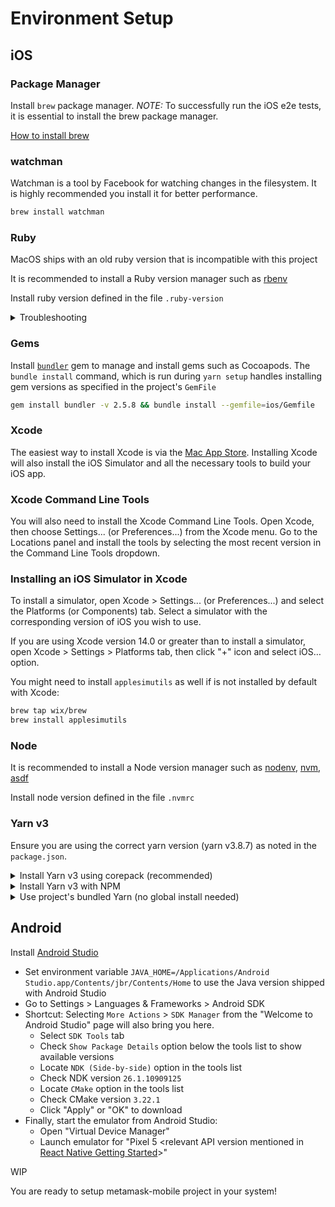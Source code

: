 # Environment Setup

## iOS

### Package Manager

Install `brew` package manager.
_NOTE:_ To successfully run the iOS e2e tests, it is essential to install the brew package manager.

[How to install brew](https://brew.sh/#install)

### watchman

Watchman is a tool by Facebook for watching changes in the filesystem. It is highly recommended you install it for better performance.

```bash
brew install watchman
```

### Ruby

MacOS ships with an old ruby version that is incompatible with this project

It is recommended to install a Ruby version manager such as [rbenv](https://github.com/rbenv/rbenv?tab=readme-ov-file#installation)

Install ruby version defined in the file `.ruby-version`

<details>
  <summary>Troubleshooting</summary>

```bash
  # Inspect that ruby is in path
  which ruby

  # Ensure you are using the correct ruby version
  ruby --version
```

</details>

### Gems

Install [`bundler`](https://bundler.io/) gem to manage and install gems such as Cocoapods. The `bundle install` command, which is run during `yarn setup` handles installing gem versions as specified in the project's `GemFile`

```bash
gem install bundler -v 2.5.8 && bundle install --gemfile=ios/Gemfile
```

### Xcode

The easiest way to install Xcode is via the [Mac App Store](https://itunes.apple.com/us/app/xcode/id497799835?mt=12). Installing Xcode will also install the iOS Simulator and all the necessary tools to build your iOS app.

### Xcode Command Line Tools

You will also need to install the Xcode Command Line Tools. Open Xcode, then choose Settings... (or Preferences...) from the Xcode menu. Go to the Locations panel and install the tools by selecting the most recent version in the Command Line Tools dropdown.

### Installing an iOS Simulator in Xcode

To install a simulator, open Xcode > Settings... (or Preferences...) and select the Platforms (or Components) tab. Select a simulator with the corresponding version of iOS you wish to use.

If you are using Xcode version 14.0 or greater than to install a simulator, open Xcode > Settings > Platforms tab, then click "+" icon and select iOS… option.

You might need to install `applesimutils` as well if is not installed by default with Xcode:

```bash
brew tap wix/brew
brew install applesimutils
```

### Node

It is recommended to install a Node version manager such as [nodenv](https://github.com/nodenv/nodenv?tab=readme-ov-file#installation), [nvm](https://github.com/nvm-sh/nvm?tab=readme-ov-file#installing-and-updating), [asdf](https://asdf-vm.com/guide/getting-started.html#_3-install-asdf)

Install node version defined in the file `.nvmrc`

### Yarn v3

Ensure you are using the correct yarn version (yarn v3.8.7) as noted in the `package.json`.

<details>
  <summary>Install Yarn v3 using corepack (recommended)</summary>

```bash
corepack enable
corepack prepare yarn@3.8.7 --activate

# check yarn version (should show 3.8.7)
yarn --version
```

</details>

<details>
  <summary>Install Yarn v3 with NPM</summary>

```bash
npm install -g yarn@3.8.7

# check yarn version (should show 3.8.7)
yarn --version
```

</details>

<details>
  <summary>Use project's bundled Yarn (no global install needed)</summary>

The project includes its own Yarn v3.8.7 binary at `.yarn/releases/yarn-3.8.7.cjs`. If you have any version of Yarn installed, the project will automatically use the correct version thanks to the `.yarnrc.yml` configuration.

```bash
# check yarn version (should show 3.8.7 when run from project directory)
yarn --version
```

</details>

## Android

Install [Android Studio](https://developer.android.com/studio)

- Set environment variable `JAVA_HOME=/Applications/Android Studio.app/Contents/jbr/Contents/Home` to use the Java version shipped with Android Studio
- Go to Settings > Languages & Frameworks > Android SDK
- Shortcut: Selecting `More Actions` > `SDK Manager` from the "Welcome to Android Studio" page will also bring you here.
  - Select `SDK Tools` tab
  - Check `Show Package Details` option below the tools list to show available versions
  - Locate `NDK (Side-by-side)` option in the tools list
  - Check NDK version `26.1.10909125`
  - Locate `CMake` option in the tools list
  - Check CMake version `3.22.1`
  - Click "Apply" or "OK" to download
- Finally, start the emulator from Android Studio:
  - Open "Virtual Device Manager"
  - Launch emulator for "Pixel 5 <relevant API version mentioned in [React Native Getting Started](https://reactnative.dev/docs/environment-setup#installing-dependencies)>"

WIP

You are ready to setup metamask-mobile project in your system!

